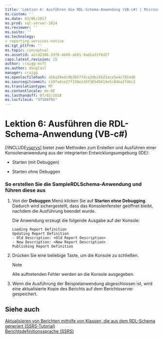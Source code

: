 ```yaml
---
title: 'Lektion 6: Ausführen die RDL-Schema-Anwendung (VB-c#) | Microsoft-Dokumentation'
ms.custom: ''
ms.date: 03/06/2017
ms.prod: sql-server-2014
ms.reviewer: ''
ms.suite: ''
ms.technology:
- reporting-services-native
ms.tgt_pltfrm: ''
ms.topic: conceptual
ms.assetid: a2cd2386-2df8-4b69-ab81-9ad1a31f6d27
caps.latest.revision: 15
author: craigg-msft
ms.author: douglasl
manager: craigg
ms.openlocfilehash: a56a29edc9b30577dca3db245d3ace5e4c7814d6
ms.sourcegitcommit: c18fadce27f330e1d4f36549414e5c84ba2f46c2
ms.translationtype: MT
ms.contentlocale: de-DE
ms.lasthandoff: 07/02/2018
ms.locfileid: "37169791"
---
```

# <a name="lesson-6-run-the-rdl-schema-application-vb-c"></a>Lektion 6: Ausführen die RDL-Schema-Anwendung (VB-c#)
  [!INCLUDE[vsprvs](../includes/vsprvs-md.md)] bietet zwei Methoden zum Erstellen und Ausführen einer Konsolenanwendung aus der integrierten Entwicklungsumgebung (IDE):  
  
-   Starten (mit Debuggen)  
  
-   Starten ohne Debuggen  
  
### <a name="to-build-and-run-the-samplerdlschema-application"></a>So erstellen Sie die SampleRDLSchema-Anwendung und führen diese aus  
  
1.  Von der **Debuggen** Menü klicken Sie auf **Starten ohne Debugging**. Dadurch wird sichergestellt, dass das Konsolenfenster geöffnet bleibt, nachdem die Ausführung beendet wurde.  
  
     Die Anwendung erzeugt die folgende Ausgabe auf der Konsole:  
  
    ```  
    Loading Report Definition  
    Updating Report Definition  
    - Old Description: <Old Report Description>  
    - New Description: <New Report Description>  
    Publishing Report Definition  
    ```  
  
2.  Drücken Sie eine beliebige Taste, um die Konsole zu schließen.  
  
    > [!NOTE]  
    >  Alle auftretenden Fehler werden an die Konsole ausgegeben.  
  
3.  Wenn die Ausführung der Beispielanwendung abgeschlossen ist, wird eine aktualisierte Kopie des Berichts auf dem Berichtsserver gespeichert.  
  
## <a name="see-also"></a>Siehe auch  
 [Aktualisieren von Berichten mithilfe von Klassen, die aus dem RDL-Schema generiert &#40;SSRS-Tutorial&#41;](../../2014/tutorials/updating-reports-using-classes-generated-from-the-rdl-schema-ssrs-tutorial.md)   
 [Berichtsdefinitionssprache (SSRS)](../reporting-services/reports/report-definition-language-ssrs.md)  
  
  
